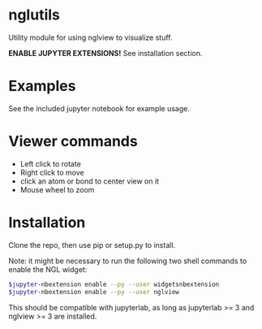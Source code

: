 # nglutils
Utility module for using nglview to visualize stuff.

__ENABLE JUPYTER EXTENSIONS!__ See installation section.

# Examples
See the included jupyter notebook for example usage.

# Viewer commands
 * Left click to rotate
 * Right click to move
 * click an atom or bond to center view on it
 * Mouse wheel to zoom

# Installation
Clone the repo, then use pip or setup.py to install.

Note: it might be necessary to run the following two shell commands to enable
the NGL widget:
```sh
$jupyter-nbextension enable --py --user widgetsnbextension
$jupyter-nbextension enable --py --user nglview
```

This should be compatible with jupyterlab, as long as jupyterlab >= 3 and
nglview >= 3 are installed.
